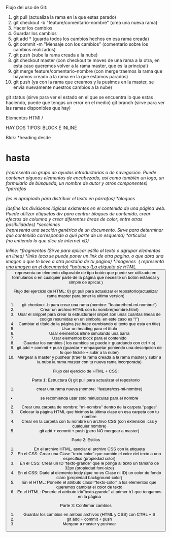 Flujo del uso de Git:
1) git pull (actualiza la rama en la que estas parado)
2) git checkout -b "feature/comentario-nombre" (crea una nueva rama)
3) Hacer los cambios
4) Guardar los cambios
5) git add * (guarda todos los cambios hechos en esa rama creada)
6) git commit -m "Mensaje con los cambios" (comentario sobre los cambios realizados)
7) git push (sube la rama creada a la nube)
8) git checkout master (con checkout te moves de una rama a la otra, en esta caso queremos volver a la rama master, que es la principal)
9) git merge feature/comentario-nombre (con merge traemos la rama que hayamos creado a la rama en la que estamos parados)
10) git push (ya con la rama que creamos y la pusimos en la master, se envia nuevamente nuestros cambios a la nube)

git status (sirve para ver el estado en el que se encuentra lo que estas haciendo, puede que tengas un error en el medio)
git branch (sirve para ver las ramas disponibles que hay)

Elementos HTMl / <etiquetas>

HAY DOS TIPOS: BLOCK E INLINE

Blok:
      *heading desde <h1> hasta <h6> (representa un grupo de ayudas introductorias o de navegación. Puede contener algunos elementos de encabezado, así como también un logo, un formulario de búsqueda, un nombre de autor y otros componentes)
      *parrafos <p> (es el apropiado para distribuir el texto en párrafos)
      *bloques <div> (define las divisiones lógicas existentes en el contenido de una página web. Puede utilizar etiquetas div para centrar bloques de contenido, crear efectos de columna y crear diferentes áreas de color, entre otras posibilidades)
      *secciones <section> (representa una sección genérica de un documento. Sirve para determinar qué contenido corresponde a qué parte de un esquema)
      *articulos <article> (no entiendo lo que dice de internet xD)


Inline:
       *fragmentos <span> (Sirve para aplicar estilo al texto o agrupar elementos en línea)
       *links <a> (aca se puede poner un link de otra pagina, o que abra una imagen o que te lleve a otra pestaña de tu pagina)
       *imagenes <img> ( representa una imagen en el documento)
       *botones <buttom> (La etiqueta de HTML <button> representa un elemento cliqueable de tipo botón que puede ser utilizado en formularios o en cualquier parte de la página que necesite un botón estándar y simple de aplicar.)




Flujo del ejercicio de HTML:
0) git pull para actualizar el repositorio(actualizar rama master para tener la ultima version)
1) git checkout -b para crear una rama (nombre: "feature/html-mi-nombre")
2) Crear un archivo HTML con tu nombre(nombre.html)
3) Usar el snippet para crear la estructura(el snipet son unas cuantas lineas de codigo resumidas en un simbolo. en este caso es "!")
4) Cambiar el título de la página (se hace cambiando el texto que esta en title)
5) Usar un heading para el título
6) Usar elementos inline simulando una barra
7) Usar elementos block para el contenido
8) Guardar los cambios ( los cambios se puede ir guardando con ctrl + s)
9) git add + commit + push (guardar + empaquetar poniendo una descripcion de lo que hiciste + subir a la nube)
10) Mergear a master y pushear (traer la rama creada a la rama master y subir a la nube la rama master con tu nueva rama incorporada)


Flujo del ejercicio de HTML + CSS:

Parte 1: Estructura
0) git pull para actualizar el repositorio
1) crear una rama nueva (nombre: "feature/css-mi-nombre)
- se recomienda usar solo minúsculas para el nombre
2) Crear una carpeta de nombre: "mi-nombre" dentro de la carpeta "pages" 
3) Colocar la página HTML que hicimos la última clase en esa carpeta con tu nombre
4) Crear en la carpeta con tu nombre un archivo CSS (con extensión .css y cualquier nombre)
5) git add + commit + push (pero NO mergear a master)

Parte 2: Estilos
1) En el archivo HTML, asociar el archivo CSS con la etiqueta <link>
2) En el CSS: Crear una Clase "texto-color" que cambie el color del texto a uno específico (propiedad color)
3) En el CSS: Crear un ID "texto-grande" que le ponga al texto un tamaño de 32px (propiedad font-size)
4) En el CSS: Darle al elemento body (que no es Clase ni ID) un color de fondo claro (propiedad background-color)
5) En el HTML: Ponerle el atributo class="texto-color" a los elementos que queremos cambiar el color de texto
6) En el HTML: Ponerle el atributo id="texto-grande" al primer h1 que tengamos en la página

Parte 3: Confirmar cambios
1) Guardar los cambios en ambos archivos (HTML y CSS) con CTRL + S
2) git add + commit + push
3) Mergear a master y pushear
